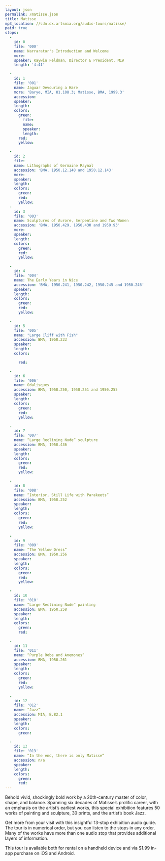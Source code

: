 ```yaml
---
layout: json
permalink: /matisse.json
title: Matisse
mp3_location: //cdn.dx.artsmia.org/audio-tours/matisse/
paid: true
stops:
  -
    id: 0
    file: '000'
    name: Narrarator's Introduction and Welcome
    more:
    speaker: Kaywin Feldman, Director & President, MIA
    length: '4:41'

  -
    id: 1
    file: '001'
    name: Jaguar Devouring a Hare
    more: 'Barye, MIA, 81.108.3; Matisse, BMA, 1999.3'
    accession:
    speaker:
    length:
    colors:
      green:
        file:
        name:
        speaker:
        length:
      red:
      yellow:

  -
    id: 2
    file:
    name: Lithographs of Germaine Raynal
    accession: 'BMA, 1950.12.140 and 1950.12.143'
    more:
    speaker:
    length:
    colors:
      green:
      red:
      yellow:
  -
    id: 3
    file: '003'
    name: Sculptures of Aurore, Serpentine and Two Women
    accession: 'BMA, 1950.429, 1950.430 and 1950.93'
    more:
    speaker:
    length:
    colors:
      green:
      red:
      yellow:

  -
    id: 4
    file: '004'
    name: The Early Years in Nice
    accession: 'BMA, 1950.241, 1950.242, 1950.245 and 1950.246'
    speaker:
    length:
    colors:
      green:
      red:
      yellow:

  -
    id: 5
    file: '005'
    name: "Large Cliff with Fish"
    accession: BMA, 1950.233
    speaker:
    length:
    colors:

      red:

  -
    id: 6
    file: '006'
    name: Odalisques
    accession: BMA, 1950.250, 1950.251 and 1950.255
    speaker:
    length:
    colors:
      green:
      red:
      yellow:

  -
    id: 7
    file: '007'
    name: “Large Reclining Nude” sculpture
    accession: BMA, 1950.436
    speaker:
    length:
    colors:
      green:
      red:
      yellow:

  -
    id: 8
    file: '008'
    name: “Interior, Still Life with Parakeets”
    accession: BMA, 1950.252
    speaker:
    length:
    colors:
      green:
      red:
      yellow:

  -
    id: 9
    file: '009'
    name: “The Yellow Dress”
    accession: BMA, 1950.256
    speaker:
    length:
    colors:
      green:
      red:
      yellow:

  -
    id: 10
    file: '010'
    name: “Large Reclining Nude” painting
    accession: BMA, 1950.258
    speaker:
    length:
    colors:
      green:
      red:

  -
    id: 11
    file: '011'
    name: “Purple Robe and Anemones”
    accession: BMA, 1950.261
    speaker:
    length:
    colors:
      green:
      red:
      yellow:

  -
    id: 12
    file: '012'
    name: “Jazz”
    accession: MIA, B.82.1
    speaker:
    length:
    colors:
      green:

  -
    id: 13
    file: '013'
    name: “In the end, there is only Matisse”
    accession: n/a
    speaker:
    length:
    colors:
      green:
      red:
---
```


Behold vivid, shockingly bold work by a 20th-century master of color,
shape, and balance. Spanning six decades of Matisse’s prolific career, with an emphasis on
the artist’s earliest works, this special exhibition features 50 works
of painting and sculpture, 30 prints, and the artist’s book Jazz.

Get more from your visit with this insightful 13-stop exhibition audio
guide. The tour is in numerical order, but you can listen to the stops
in any order. Many of the works have more than one audio stop that
provides additional layers of information.

This tour is available both for rental on a handheld device and via
$1.99 in-app purchase on iOS and Android.
